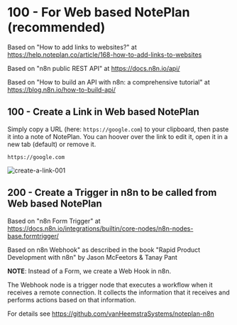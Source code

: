 # 100 - For Web based NotePlan (recommended)

Based on "How to add links to websites?" at https://help.noteplan.co/article/168-how-to-add-links-to-websites

Based on "n8n public REST API" at https://docs.n8n.io/api/

Based on "How to build an API with n8n: a comprehensive tutorial" at https://blog.n8n.io/how-to-build-api/

## 100 - Create a Link in Web based NotePlan

Simply copy a URL (here: ```https://google.com```) to your clipboard, then paste it into a note of NotePlan. You can hoover over the link to edit it, open it in a new tab (default) or remove it.

```
https://google.com
```

![create-a-link-001](https://github.com/vanHeemstraSystems/noteplan/assets/1499433/3e2adbd7-2f66-405b-8075-b9ccd286a127)

## 200 - Create a Trigger in n8n to be called from Web based NotePlan

Based on "n8n Form Trigger" at https://docs.n8n.io/integrations/builtin/core-nodes/n8n-nodes-base.formtrigger/

Based on n8n Webhook" as described in the book "Rapid Product Development with n8n" by Jason McFeetors & Tanay Pant

**NOTE**: Instead of a Form, we create a Web Hook in n8n.

The Webhook node is a trigger node that executes a workflow when it receives a remote connection. It collects the information that it receives and performs actions based on that information.

For details see https://github.com/vanHeemstraSystems/noteplan-n8n
